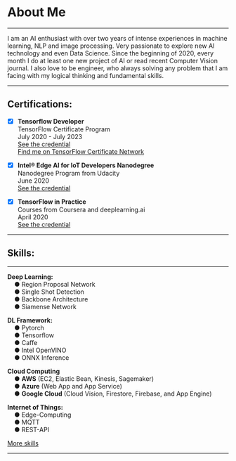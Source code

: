 # About Me

---

I am an AI enthusiast with over two years of intense experiences in machine learning, NLP and image processing. Very passionate to explore new AI technology and even Data Science. Since the beginning of 2020, every month I do at least one new project of AI or read recent Computer Vision journal. I also love to be engineer, who always solving any problem that I am facing with my logical thinking and fundamental skills. 

---
## Certifications:
- [x] **Tensorflow Developer**  
TensorFlow Certificate Program   
July 2020 - July 2023   
[See the credential](https://www.credential.net/dcd71efa-e715-4015-bc3c-93c567a7a86b?_ga=2.184176870.1793331687.1596179495-1758855314.1596179495)  
[Find me on TensorFlow Certificate Network](https://developers.google.com/certification/directory/tensorflow)  
- [x] **Intel® Edge AI for IoT Developers Nanodegree**  
Nanodegree Program from Udacity  
June 2020   
[See the credential](https://graduation.udacity.com/confirm/2U7LDEUW)  
- [x] **TensorFlow in Practice**  
Courses from Coursera and deeplearning.ai  
April 2020  
[See the credential](http://coursera.org/verify/specialization/SCETKCC5UU9D)  


---
## Skills:

---

**Deep Learning:**  
&nbsp;&nbsp;&nbsp;&nbsp;● Region Proposal Network  
&nbsp;&nbsp;&nbsp;&nbsp;● Single Shot Detection  
&nbsp;&nbsp;&nbsp;&nbsp;● Backbone Architecture  
&nbsp;&nbsp;&nbsp;&nbsp;● Siamense Network  

**DL Framework:**  
&nbsp;&nbsp;&nbsp;&nbsp;● Pytorch  
&nbsp;&nbsp;&nbsp;&nbsp;● Tensorflow  
&nbsp;&nbsp;&nbsp;&nbsp;● Caffe  
&nbsp;&nbsp;&nbsp;&nbsp;● Intel OpenVINO  
&nbsp;&nbsp;&nbsp;&nbsp;● ONNX Inference  

**Cloud Computing**  
&nbsp;&nbsp;&nbsp;&nbsp;● **AWS** (EC2, Elastic Bean, Kinesis, Sagemaker)  
&nbsp;&nbsp;&nbsp;&nbsp;● **Azure** (Web App and App Service)  
&nbsp;&nbsp;&nbsp;&nbsp;● **Google Cloud** (Cloud Vision, Firestore, Firebase, and App Engine)  

**Internet of Things:**  
&nbsp;&nbsp;&nbsp;&nbsp;● Edge-Computing  
&nbsp;&nbsp;&nbsp;&nbsp;● MQTT  
&nbsp;&nbsp;&nbsp;&nbsp;● REST-API  

[More skills](https://kelvinliu04.github.io/skills)  

---